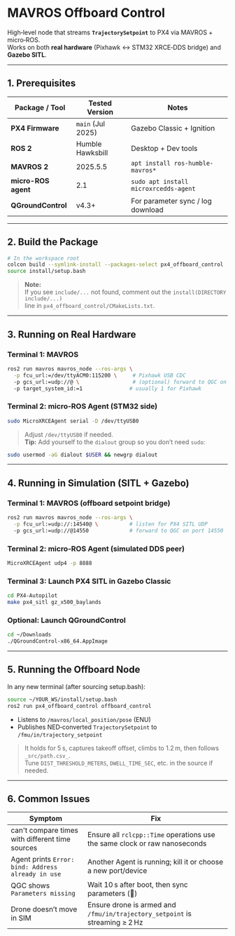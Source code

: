 # MAVROS Offboard Control

High‑level node that streams **`TrajectorySetpoint`** to PX4 via MAVROS + micro‑ROS.  
Works on both **real hardware** (Pixhawk ↔ STM32 XRCE‑DDS bridge) and **Gazebo SITL**.

---

## 1. Prerequisites

| Package / Tool       | Tested Version     | Notes                                |
|----------------------|--------------------|--------------------------------------|
| **PX4 Firmware**     | `main` (Jul 2025)  | Gazebo Classic + Ignition            |
| **ROS 2**            | Humble Hawksbill   | Desktop + Dev tools                  |
| **MAVROS 2**         | 2025.5.5           | `apt install ros-humble-mavros*`     |
| **micro-ROS agent**  | 2.1                | `sudo apt install microxrcedds-agent`|
| **QGroundControl**   | v4.3+              | For parameter sync / log download    |

---

## 2. Build the Package

```bash
# In the workspace root
colcon build --symlink-install --packages-select px4_offboard_control
source install/setup.bash
```

> **Note:**  
> If you see `include/...` not found, comment out the `install(DIRECTORY include/...)`  
> line in `px4_offboard_control/CMakeLists.txt`.

---

## 3. Running on Real Hardware

### Terminal 1: MAVROS
```bash
ros2 run mavros mavros_node --ros-args \
  -p fcu_url:=/dev/ttyACM0:115200 \     # Pixhawk USB CDC
  -p gcs_url:=udp://@ \                 # (optional) forward to QGC on same PC
  -p target_system_id:=1               # usually 1 for Pixhawk
```

### Terminal 2: micro-ROS Agent (STM32 side)
```bash
sudo MicroXRCEAgent serial -D /dev/ttyUSB0
```

> Adjust `/dev/ttyUSB0` if needed.  
> **Tip:** Add yourself to the `dialout` group so you don’t need `sudo`:
```bash
sudo usermod -aG dialout $USER && newgrp dialout
```

---

## 4. Running in Simulation (SITL + Gazebo)

### Terminal 1: MAVROS (offboard setpoint bridge)
```bash
ros2 run mavros mavros_node --ros-args \
  -p fcu_url:=udp://:14540@ \          # listen for PX4 SITL UDP
  -p gcs_url:=udp://@14550             # forward to QGC on port 14550
```

### Terminal 2: micro-ROS Agent (simulated DDS peer)
```bash
MicroXRCEAgent udp4 -p 8888
```

### Terminal 3: Launch PX4 SITL in Gazebo Classic
```bash
cd PX4-Autopilot
make px4_sitl gz_x500_baylands
```

### Optional: Launch QGroundControl
```bash
cd ~/Downloads
./QGroundControl-x86_64.AppImage
```

---

## 5. Running the Offboard Node

In any new terminal (after sourcing setup.bash):

```bash
source ~/YOUR_WS/install/setup.bash
ros2 run px4_offboard_control offboard_control
```

- Listens to `/mavros/local_position/pose` (ENU)
- Publishes NED‑converted `TrajectorySetpoint` to `/fmu/in/trajectory_setpoint`

> It holds for 5 s, captures takeoff offset, climbs to 1.2 m, then follows `_src/path.csv_`.  
> Tune `DIST_THRESHOLD_METERS`, `DWELL_TIME_SEC`, etc. in the source if needed.

---

## 6. Common Issues

| Symptom                                        | Fix                                                                 |
|-----------------------------------------------|----------------------------------------------------------------------|
| can't compare times with different time sources | Ensure all `rclcpp::Time` operations use the same clock or raw nanoseconds |
| Agent prints `Error: bind: Address already in use` | Another Agent is running; kill it or choose a new port/device        |
| QGC shows `Parameters missing`                | Wait 10 s after boot, then sync parameters (🔄)                      |
| Drone doesn’t move in SIM                     | Ensure drone is armed and `/fmu/in/trajectory_setpoint` is streaming ≥ 2 Hz |